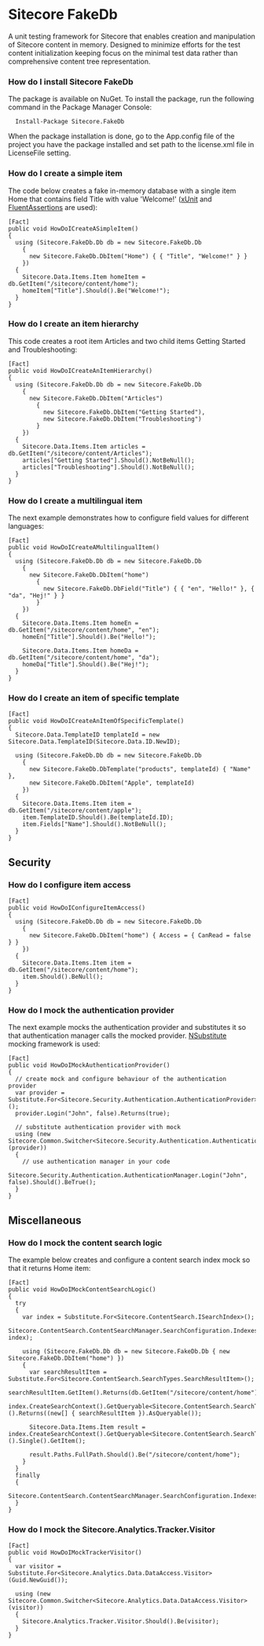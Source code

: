 Sitecore FakeDb
===============

A unit testing framework for Sitecore that enables creation and manipulation of Sitecore content in memory. Designed to minimize efforts for the test content initialization keeping focus on the minimal test data rather than comprehensive content tree representation.

### How do I install Sitecore FakeDb

The package is available on NuGet. To install the package, run the following command in the Package Manager Console:

      Install-Package Sitecore.FakeDb
      
When the package installation is done, go to the App.config file of the project you have the package installed and set path to the license.xml file in LicenseFile setting.

### How do I create a simple item

The code below creates a fake in-memory database with a single item Home that contains field Title with value 'Welcome!' ([xUnit](http://xunit.codeplex.com/) and [FluentAssertions](https://github.com/dennisdoomen/FluentAssertions) are used):

    [Fact]
    public void HowDoICreateASimpleItem()
    {
      using (Sitecore.FakeDb.Db db = new Sitecore.FakeDb.Db
        {
          new Sitecore.FakeDb.DbItem("Home") { { "Title", "Welcome!" } }
        })
      {
        Sitecore.Data.Items.Item homeItem = db.GetItem("/sitecore/content/home");
        homeItem["Title"].Should().Be("Welcome!");
      }
    }

### How do I create an item hierarchy

This code creates a root item Articles and two child items Getting Started and Troubleshooting:

    [Fact]
    public void HowDoICreateAnItemHierarchy()
    {
      using (Sitecore.FakeDb.Db db = new Sitecore.FakeDb.Db
        {
          new Sitecore.FakeDb.DbItem("Articles")
            {
              new Sitecore.FakeDb.DbItem("Getting Started"),
              new Sitecore.FakeDb.DbItem("Troubleshooting")
            }
        })
      {
        Sitecore.Data.Items.Item articles = db.GetItem("/sitecore/content/Articles");
        articles["Getting Started"].Should().NotBeNull();
        articles["Troubleshooting"].Should().NotBeNull();
      }
    }
    
### How do I create a multilingual item

The next example demonstrates how to configure field values for different languages:

    [Fact]
    public void HowDoICreateAMultilingualItem()
    {
      using (Sitecore.FakeDb.Db db = new Sitecore.FakeDb.Db
        {
          new Sitecore.FakeDb.DbItem("home")
            {
              new Sitecore.FakeDb.DbField("Title") { { "en", "Hello!" }, { "da", "Hej!" } }
            }
        })
      {
        Sitecore.Data.Items.Item homeEn = db.GetItem("/sitecore/content/home", "en");
        homeEn["Title"].Should().Be("Hello!");

        Sitecore.Data.Items.Item homeDa = db.GetItem("/sitecore/content/home", "da");
        homeDa["Title"].Should().Be("Hej!");
      }
    }

### How do I create an item of specific template

    [Fact]
    public void HowDoICreateAnItemOfSpecificTemplate()
    {
      Sitecore.Data.TemplateID templateId = new Sitecore.Data.TemplateID(Sitecore.Data.ID.NewID);

      using (Sitecore.FakeDb.Db db = new Sitecore.FakeDb.Db
        {
          new Sitecore.FakeDb.DbTemplate("products", templateId) { "Name" },
          new Sitecore.FakeDb.DbItem("Apple", templateId)
        })
      {
        Sitecore.Data.Items.Item item = db.GetItem("/sitecore/content/apple");
        item.TemplateID.Should().Be(templateId.ID);
        item.Fields["Name"].Should().NotBeNull();
      }
    }

## Security
### How do I configure item access

    [Fact]
    public void HowDoIConfigureItemAccess()
    {
      using (Sitecore.FakeDb.Db db = new Sitecore.FakeDb.Db
        {
          new Sitecore.FakeDb.DbItem("home") { Access = { CanRead = false } }
        })
      {
        Sitecore.Data.Items.Item item = db.GetItem("/sitecore/content/home");
        item.Should().BeNull();
      }
    }

### How do I mock the authentication provider

The next example mocks the authentication provider and substitutes it so that authentication manager calls the mocked provider. [NSubstitute](http://nsubstitute.github.io/) mocking framework is used:

    [Fact]
    public void HowDoIMockAuthenticationProvider()
    {
      // create mock and configure behaviour of the authentication provider
      var provider = Substitute.For<Sitecore.Security.Authentication.AuthenticationProvider>();
      provider.Login("John", false).Returns(true);

      // substitute authentication provider with mock
      using (new Sitecore.Common.Switcher<Sitecore.Security.Authentication.AuthenticationProvider>(provider))
      {
        // use authentication manager in your code
        Sitecore.Security.Authentication.AuthenticationManager.Login("John", false).Should().BeTrue();
      }
    }

## Miscellaneous    
### How do I mock the content search logic
The example below creates and configure a content search index mock so that it returns Home item:

    [Fact]
    public void HowDoIMockContentSearchLogic()
    {
      try
      {
        var index = Substitute.For<Sitecore.ContentSearch.ISearchIndex>();
        Sitecore.ContentSearch.ContentSearchManager.SearchConfiguration.Indexes.Add("my_index", index);

        using (Sitecore.FakeDb.Db db = new Sitecore.FakeDb.Db { new Sitecore.FakeDb.DbItem("home") })
        {
          var searchResultItem = Substitute.For<Sitecore.ContentSearch.SearchTypes.SearchResultItem>();
          searchResultItem.GetItem().Returns(db.GetItem("/sitecore/content/home"));
          index.CreateSearchContext().GetQueryable<Sitecore.ContentSearch.SearchTypes.SearchResultItem>().Returns((new[] { searchResultItem }).AsQueryable());

          Sitecore.Data.Items.Item result = index.CreateSearchContext().GetQueryable<Sitecore.ContentSearch.SearchTypes.SearchResultItem>().Single().GetItem();

          result.Paths.FullPath.Should().Be("/sitecore/content/home");
        }
      }
      finally
      {
        Sitecore.ContentSearch.ContentSearchManager.SearchConfiguration.Indexes.Remove("my_index");
      }
    }
    
### How do I mock the Sitecore.Analytics.Tracker.Visitor

    [Fact]
    public void HowDoIMockTrackerVisitor()
    {
      var visitor = Substitute.For<Sitecore.Analytics.Data.DataAccess.Visitor>(Guid.NewGuid());

      using (new Sitecore.Common.Switcher<Sitecore.Analytics.Data.DataAccess.Visitor>(visitor))
      {
        Sitecore.Analytics.Tracker.Visitor.Should().Be(visitor);
      }
    }
